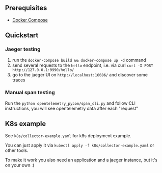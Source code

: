 ## Prerequisites
* [Docker Compose](https://docs.docker.com/compose/)

## Quickstart
### Jaeger testing
1. run the `docker-compose build && docker-compose up -d` command
1. send several requests to the `hello` endpoint, i.e. via curl `curl -X POST http://127.0.0.1:9990/hello/`
1. go to the jaeger UI on `http://localhost:16686/` and discover some traces

### Manual span testing
Run the `python opentelemetry_pycon/span_cli.py` and follow CLI instructions, you will see opentelemetry data after each "request"

## K8s example
See `k8s/collector-example.yaml` for k8s deployment example. 

You can just apply it via `kubectl apply -f k8s/collector-example.yaml` or other tools. 

To make it work you also need an application and a jaeger instance, but it's on your own :) 
